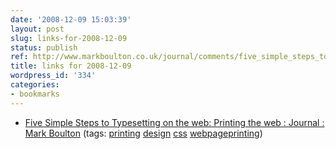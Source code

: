 ```yaml
---
date: '2008-12-09 15:03:39'
layout: post
slug: links-for-2008-12-09
status: publish
ref: http://www.markboulton.co.uk/journal/comments/five_simple_steps_to_typesetting_on_the_web_printing_the_web/
title: links for 2008-12-09
wordpress_id: '334'
categories:
- bookmarks
---
```


  * [Five Simple Steps to Typesetting on the web: Printing the web : Journal : Mark Boulton](http://www.markboulton.co.uk/journal/comments/five_simple_steps_to_typesetting_on_the_web_printing_the_web/) (tags: [printing](http://delicious.com/eob/printing) [design](http://delicious.com/eob/design) [css](http://delicious.com/eob/css) [webpageprinting](http://delicious.com/eob/webpageprinting))



